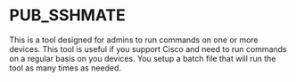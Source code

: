 # PUB_SSHMATE
This is a tool designed for admins to run commands on one or more devices. This tool is useful if you support Cisco and need to run commands on a regular basis on you devices. You setup a batch file that will run the tool as many times as needed.
